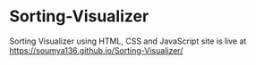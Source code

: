 # Sorting-Visualizer
Sorting Visualizer using HTML, CSS and JavaScript
site is live at https://soumya136.github.io/Sorting-Visualizer/
